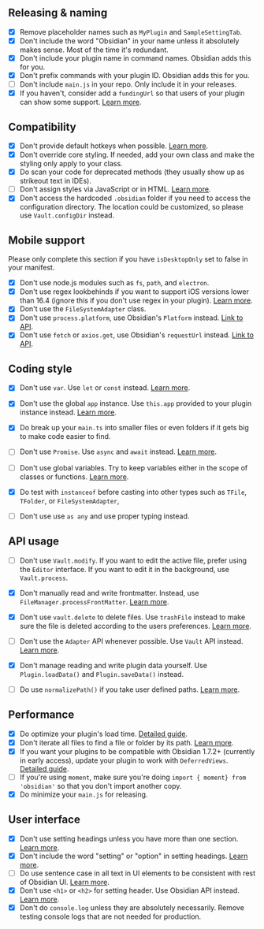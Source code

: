 ## Releasing & naming

- [x] Remove placeholder names such as `MyPlugin` and `SampleSettingTab`.
- [x] Don't include the word "Obsidian" in your name unless it absolutely makes sense. Most of the time it's redundant.
- [x] Don't include your plugin name in command names. Obsidian adds this for you.
- [x] Don't prefix commands with your plugin ID. Obsidian adds this for you.
- [ ] Don't include `main.js` in your repo. Only include it in your releases.
- [x] If you haven't, consider add a `fundingUrl` so that users of your plugin can show some support. [Learn more](https://docs.obsidian.md/Reference/Manifest#fundingUrl).

## Compatibility

- [x] Don't provide default hotkeys when possible. [Learn more](https://docs.obsidian.md/Plugins/Releasing/Plugin+guidelines#Avoid+setting+a+default+hotkey+for+commands).
- [x] Don't override core styling. If needed, add your own class and make the styling only apply to your class.
- [x] Do scan your code for deprecated methods (they usually show up as strikeout text in IDEs).
- [ ] Don't assign styles via JavaScript or in HTML. [Learn more](https://docs.obsidian.md/Plugins/Releasing/Plugin+guidelines#No+hardcoded+styling).
- [x] Don't access the hardcoded `.obsidian` folder if you need to access the configuration directory. The location could be customized, so please use `Vault.configDir` instead.

## Mobile support

Please only complete this section if you have `isDesktopOnly` set to false in your manifest.

- [x] Don't use node.js modules such as `fs`, `path`, and `electron`.
- [x] Don't use regex lookbehinds if you want to support iOS versions lower than 16.4 (ignore this if you don't use regex in your plugin). [Learn more](https://docs.obsidian.md/Plugins/Getting+started/Mobile+development#Lookbehind+in+regular+expressions).
- [x] Don't use the `FileSystemAdapter` class.
- [x] Don't use `process.platform`, use Obsidian's `Platform` instead. [Link to API](https://docs.obsidian.md/Reference/TypeScript+API/Platform).
- [x] Don't use `fetch` or `axios.get`, use Obsidian's `requestUrl` instead. [Link to API](https://docs.obsidian.md/Reference/TypeScript+API/requestUrl).

## Coding style

- [x] Don't use `var`. Use `let` or `const` instead. [Learn more](https://javascript.plainenglish.io/4-reasons-why-var-is-considered-obsolete-in-modern-javascript-a30296b5f08f).
- [x] Don't use the global `app` instance. Use `this.app` provided to your plugin instance instead. [Learn more](https://docs.obsidian.md/Plugins/Releasing/Plugin+guidelines#Avoid%20using%20global%20app%20instance).
- [x] Do break up your `main.ts` into smaller files or even folders if it gets big to make code easier to find.
- [ ] Don't use `Promise`. Use `async` and `await` instead. [Learn more](https://docs.obsidian.md/Plugins/Releasing/Plugin+guidelines#Prefer+async%2Fawait+over+Promise).
- [ ] Don't use global variables. Try to keep variables either in the scope of classes or functions. [Learn more](http://wiki.c2.com/?GlobalVariablesAreBad).
- [x] Do test with `instanceof` before casting into other types such as `TFile`, `TFolder`, or `FileSystemAdapter`, 
- [ ] Don't use use `as any` and use proper typing instead.


## API usage

- [ ] Don't use `Vault.modify`. If you want to edit the active file, prefer using the `Editor` interface. If you want to edit it in the background, use `Vault.process`.
- [x] Don't manually read and write frontmatter. Instead, use `FileManager.processFrontMatter`. [Learn more](https://docs.obsidian.md/Plugins/Releasing/Plugin+guidelines#Prefer+%60FileManager.processFrontMatter%60+to+modify+frontmatter+of+a+note).
- [x] Don't use `vault.delete` to delete files. Use `trashFile` instead to make sure the file is deleted according to the users preferences. [Learn more](https://docs.obsidian.md/Reference/TypeScript+API/FileManager/trashFile).
- [ ] Don't use the `Adapter` API whenever possible. Use `Vault` API instead. [Learn more](https://docs.obsidian.md/Plugins/Releasing/Plugin+guidelines#Prefer+the+Vault+API+over+the+Adapter+API).
- [x] Don't manage reading and write plugin data yourself. Use `Plugin.loadData()` and `Plugin.saveData()` instead.
- [ ] Do use `normalizePath()` if you take user defined paths. [Learn more](https://docs.obsidian.md/Reference/TypeScript+API/normalizePath).


## Performance

- [x] Do optimize your plugin's load time. [Detailed guide](https://docs.obsidian.md/Plugins/Guides/Optimizing+plugin+load+time).
- [x] Don't iterate all files to find a file or folder by its path. [Learn more](https://docs.obsidian.md/Plugins/Releasing/Plugin+guidelines#Avoid+iterating+all+files+to+find+a+file+by+its+path).
- [x] If you want your plugins to be compatible with Obsidian 1.7.2+ (currently in early access), update your plugin to work with `DeferredViews`. [Detailed guide](https://docs.obsidian.md/Plugins/Guides/Understanding+deferred+views).
- [ ] If you're using `moment`, make sure you're doing `import { moment} from 'obsidian'` so that you don't import another copy.
- [x] Do minimize your `main.js` for releasing.

## User interface

- [x] Don't use setting headings unless you have more than one section. [Learn more](https://docs.obsidian.md/Plugins/Releasing/Plugin+guidelines#Only+use+headings+under+settings+if+you+have+more+than+one+section).
- [x] Don't include the word "setting" or "option" in setting headings. [Learn more](https://docs.obsidian.md/Plugins/Releasing/Plugin+guidelines#Avoid+%22settings%22+in+settings+headings).
- [ ] Do use sentence case in all text in UI elements to be consistent with rest of Obsidian UI. [Learn more](https://en.wiktionary.org/wiki/sentence_case).
- [x] Don't use `<h1>` or `<h2>` for setting header. Use Obsidian API instead. [Learn more](https://docs.obsidian.md/Plugins/Releasing/Plugin+guidelines#Use+%60setHeading%60+instead+of+a+%60%3Ch1%3E%60%2C+%60%3Ch2%3E%60).
- [x] Don't do `console.log` unless they are absolutely necessarily. Remove testing console logs that are not needed for production.
